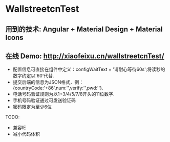 # WallstreetcnTest
## 用到的技术: Angular + Material Design + Material Icons
## 在线 Demo: http://xiaofeixu.cn/wallstreetcnTest/
* 配置信息可直接在组件中定义：configWaitText = '请耐心等待60s';将读秒的数字约定以'60'代替.
* 提交后端的信息为JSON格式，例：{countryCode:'+86',num:'',verify:'',pwd:''}.
* 电话号码验证规则为以1+3/4/5/7/8开头的11位数字.
* 手机号码验证通过可发送验证码
* 密码限定为至少6位

TODO:
* 兼容IE
* 减小代码体积
